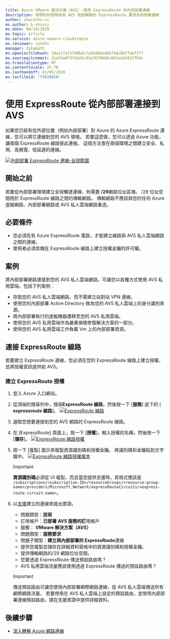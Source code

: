 ```yaml
---
title: Azure VMware 解決方案（AVS）-使用 ExpressRoute 的內部部署連線
description: 說明如何使用來自 AVS 地區網路的 ExpressRoute 要求內部部署連線
author: sharaths-cs
ms.author: b-shsury
ms.date: 08/14/2019
ms.topic: article
ms.service: azure-vmware-cloudsimple
ms.reviewer: cynthn
manager: dikamath
ms.openlocfilehash: 10a21faf2790b4c7a26d80e46bf44c8bffabf27f
ms.sourcegitcommit: 21e33a0f3fda25c91e7670666c601ae3d422fb9c
ms.translationtype: MT
ms.contentlocale: zh-TW
ms.lasthandoff: 02/05/2020
ms.locfileid: "77019616"
---
```

# <a name="connect-from-on-premises-to-avs-using-expressroute"></a>使用 ExpressRoute 從內部部署連接到 AVS

如果您已經有從外部位置（例如內部部署）到 Azure 的 Azure ExpressRoute 連線，您可以將它連線到您的 AVS 環境。 若要這麼做，您可以透過 Azure 功能，讓兩個 ExpressRoute 線路彼此連接。 這個方法會在兩個環境之間建立安全、私用、高頻寬、低延遲的連線。

[![內部部署 ExpressRoute 連線-全球範圍](media/cloudsimple-global-reach-connection.png)](media/cloudsimple-global-reach-connection.png)

## <a name="before-you-begin"></a>開始之前

若要從內部部署環境建立全球觸達連線，則需要 **/29**網路位址區塊。 /29 位址空間用於 ExpressRoute 線路之間的傳輸網路。 傳輸網路不應該與您的任何 Azure 虛擬網路、內部部署網路或 AVS 私人雲端網路重迭。

## <a name="prerequisites"></a>必要條件

* 您必須先有 Azure ExpressRoute 電路，才能建立線路與 AVS 私人雲端網路之間的連線。
* 使用者必須具備在 ExpressRoute 線路上建立授權金鑰的許可權。

## <a name="scenarios"></a>案例

將內部部署網路連接到您的 AVS 私人雲端網路，可讓您以各種方式使用 AVS 私用雲端，包括下列案例：

* 存取您的 AVS 私人雲端網路，而不需建立站對站 VPN 連線。
* 使用您的內部部署 Active Directory 做為您的 AVS 私人雲端上的身分識別來源。
* 將內部部署執行的虛擬機器遷移至您的 AVS 私用雲端。
* 使用您的 AVS 私用雲端作為嚴重損壞修復解決方案的一部分。
* 使用您的 AVS 私用雲端工作負載 Vm 上的內部部署資源。

## <a name="connecting-expressroute-circuits"></a>連接 ExpressRoute 線路

若要建立 ExpressRoute 連線，您必須在您的 ExpressRoute 線路上建立授權，並將授權資訊提供給 AVS。


### <a name="create-expressroute-authorization"></a>建立 ExpressRoute 授權

1. 登入 Azure 入口網站。

2. 從頂端的搜尋列中，搜尋**ExpressRoute 線路**，然後按一下 [**服務**] 底下的 [ **expressroute 線路**]。
    [![ExpressRoute 線路](media/azure-expressroute-transit-search.png)](media/azure-expressroute-transit-search.png)

3. 選取您想要連接到您的 AVS 網路的 ExpressRoute 線路。

4. 在 [ExpressRoute] 頁面上，按一下 [**授權**]，輸入授權的名稱，然後按一下 [**儲存**]。
    [![ExpressRoute 線路授權](media/azure-expressroute-transit-authorizations.png)](media/azure-expressroute-transit-authorizations.png)

5. 按一下 [複製] 圖示來複製資源識別碼和授權金鑰。 將識別碼和金鑰貼到文字檔中。
    [![ExpressRoute 線路授權複本](media/azure-expressroute-transit-authorization-copy.png)](media/azure-expressroute-transit-authorization-copy.png)

    > [!IMPORTANT]
    > **資源識別碼**必須從 UI 複製，而且當您提供支援時，其格式應該是 ```/subscriptions/<subscription-ID>/resourceGroups/<resource-group-name>/providers/Microsoft.Network/expressRouteCircuits/<express-route-circuit-name>```。

6. 以<a href="https://portal.azure.com/#blade/Microsoft_Azure_Support/HelpAndSupportBlade/newsupportrequest" target="_blank">支援</a>建立的連線來提出票證。
    * 問題類型：**技術**
    * 訂用帳戶：**已部署 AVS 服務的訂**用帳戶
    * 服務： **VMware 解決方案（AVS）**
    * 問題類型：**服務要求**
    * 問題子類型：**建立與內部部署的 ExpressRoute**連線
    * 提供您複製並儲存在詳細資料窗格中的資源識別碼和授權金鑰。
    * 提供傳輸網路的/29 網路位址空間。
    * 您要透過 ExpressRoute 傳送預設路由嗎？
    * AVS 私用雲端流量應該使用透過 ExpressRoute 傳送的預設路由嗎？

    > [!IMPORTANT]
    > 傳送預設路由可讓您使用內部部署網際網路連線，從 AVS 私人雲端傳送所有網際網路流量。 若要停用在 AVS 私人雲端上設定的預設路由，並使用內部部署連線預設路由，請在支援票證中提供詳細資料。

## <a name="next-steps"></a>後續步驟

* [深入瞭解 Azure 網路連線](cloudsimple-azure-network-connection.md)  
